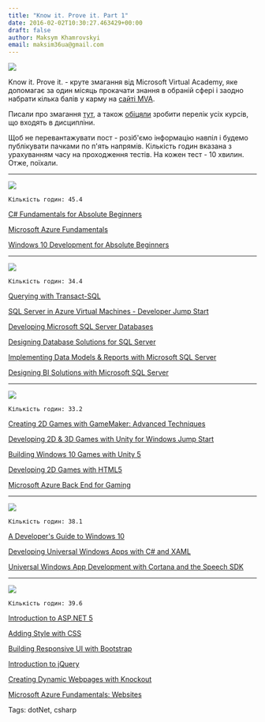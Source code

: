 ```yaml
---
title: "Know it. Prove it. Part 1"
date: 2016-02-02T10:30:27.463429+00:00
draft: false
author: Maksym Khamrovskyi
email: maksim36ua@gmail.com
---
```


<div class="image-wrapper">
    <img src="/images/2016/02/1454405601_18229807e6bc4b91892f4842a8f49e83.jpg" class="post-image full-img">
</div>

Know it. Prove it. - круте змагання від Microsoft Virtual Academy, яке допомагає за один місяць прокачати знання в обраній сфері і заодно набрати кілька балів у карму на [сайті MVA](https://mva.microsoft.com/). 

Писали про змагання [тут](https://vk.com/wall-42456628_15347), а також [обіцяли](https://vk.com/wall-42456628_15417) зробити перелік усіх курсів, що входять в дисципліни.

Щоб не перевантажувати пост - розіб'ємо інформацію навпіл і будемо публікувати пачками по п'ять напрямів. Кількість годин вказана з урахуванням часу на проходження тестів. На кожен тест - 10 хвилин. Отже, поїхали.

----------

![](/images/2016/02/1454406872_80b7bd0b13f544758e0bf83c6312703a.jpg)

`Кількість годин: 45.4`

[C# Fundamentals for Absolute Beginners](https://mva.microsoft.com/en-US/training-courses/c-fundamentals-for-absolute-beginners-8295)

[Microsoft Azure Fundamentals](https://mva.microsoft.com/en-US/training-courses/microsoft-azure-fundamentals-8391)

[Windows 10 Development for Absolute Beginners](https://mva.microsoft.com/en-US/training-courses/windows-10-development-for-absolute-beginners-14541)

----------

![](/images/2016/02/1454407156_ae2eb7f9a534499f98068fec7120edb6.jpg)

`Кількість годин: 34.4`

[Querying with Transact-SQL](https://mva.microsoft.com/en-US/training-courses/querying-with-transact-sql-10530)

[SQL Server in Azure Virtual Machines - Developer Jump Start](https://mva.microsoft.com/en-US/training-courses/sql-server-in-azure-virtual-machines-developer-jump-start-14240)

[Developing Microsoft SQL Server Databases](https://mva.microsoft.com/en-US/training-courses/developing-microsoft-sql-server-databases-8482)

[Designing Database Solutions for SQL Server](https://mva.microsoft.com/en-US/training-courses/designing-database-solutions-for-sql-server-8484)

[Implementing Data Models & Reports with Microsoft SQL Server](https://mva.microsoft.com/en-US/training-courses/implementing-data-models-reports-with-microsoft-sql-server-8895)

[Designing BI Solutions with Microsoft SQL Server](https://mva.microsoft.com/en-us/training-courses/designing-bi-solutions-with-microsoft-sql-server-8453)

----------

![](/images/2016/02/1454407287_0de18bf2d4ff49ba9fbd0603fbc35843.jpg)

`Кількість годин: 33.2`

[Creating 2D Games with GameMaker: Advanced Techniques](https://mva.microsoft.com/en-US/training-courses/creating-2d-games-with-gamemaker-advanced-techniques-8728)

[Developing 2D & 3D Games with Unity for Windows Jump Start](https://mva.microsoft.com/en-us/training-courses/developing-2d-3d-games-with-unity-for-windows-jump-start-8350)

[Building Windows 10 Games with Unity 5](https://mva.microsoft.com/en-us/training-courses/building-windows-10-games-with-unity-5-12572)

[Developing 2D Games with HTML5](https://mva.microsoft.com/en-us/training-courses/developing-2d-games-with-html5-8418)

[Microsoft Azure Back End for Gaming](https://mva.microsoft.com/en-US/training-courses/microsoft-azure-back-end-for-gaming-10548)

----------

![](/images/2016/02/1454407287_e82a13bfae054ec3a28d8d463341f08e.jpg)

`Кількість годин: 38.1`

[A Developer's Guide to Windows 10](https://mva.microsoft.com/en-us/training-courses/a-developers-guide-to-windows-10-12618)

[Developing Universal Windows Apps with C# and XAML](https://mva.microsoft.com/en-us/training-courses/developing-universal-windows-apps-with-c-and-xaml-8363)

[Universal Windows App Development with Cortana and the Speech SDK](https://mva.microsoft.com/en-us/training-courses/universal-windows-app-development-with-cortana-and-the-speech-sdk-8487)

----------

![](/images/2016/02/1454407287_c4746b1b50684cffb1be02f84f37ad51.jpg)

`Кількість годин: 39.6`

[Introduction to ASP.NET 5](https://mva.microsoft.com/en-US/training-courses/introduction-to-asp-net-5-13786)

[Adding Style with CSS](https://mva.microsoft.com/en-US/training-courses/adding-style-with-css-8474)

[Building Responsive UI with Bootstrap](https://mva.microsoft.com/en-us/training-courses/building-responsive-ui-with-bootstrap-8378)

[Introduction to jQuery](https://mva.microsoft.com/en-US/training-courses/introduction-to-jquery-8429)

[Creating Dynamic Webpages with Knockout](https://mva.microsoft.com/en-US/training-courses/creating-dynamic-webpages-with-knockout-13919)

[Microsoft Azure Fundamentals: Websites](https://mva.microsoft.com/en-US/training-courses/microsoft-azure-fundamentals-websites-8460)

Tags: dotNet, csharp

